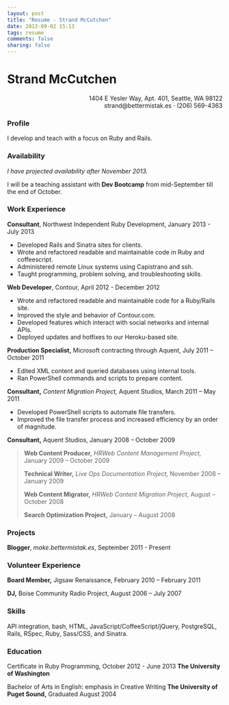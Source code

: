 ```yaml
---
layout: post
title: "Resume - Strand McCutchen"
date: 2012-09-02 15:13
tags: resume
comments: false
sharing: false
---
```

# Strand McCutchen #
<p align="right">1404 E Yesler Way, Apt. 401, Seattle, WA 98122<br/>
strand@bettermistak.es · (206) 569-4363</p>

### Profile ###

I develop and teach with a focus on Ruby and Rails.

### Availability ###

_I have projected availability after November 2013._

I will be a teaching assistant with **Dev Bootcamp** from mid-September till the end of October.

### Work Experience ###

**Consultant**, Northwest Independent Ruby Development, January 2013 - July 2013

* Developed Rails and Sinatra sites for clients.
* Wrote and refactored readable and maintainable code in Ruby and coffeescript.
* Administered remote Linux systems using Capistrano and ssh.
* Taught programming, problem solving, and troubleshooting skills.

**Web Developer**, Contour, April 2012 - December 2012

* Wrote and refactored readable and maintainable code for a Ruby/Rails site.
* Improved the style and behavior of Contour.com.
* Developed features which interact with social networks and internal APIs.
* Deployed updates and hotfixes to our Heroku-based site.

**Production Specialist,** Microsoft contracting through Aquent, July 2011 – October 2011

* Edited XML content and queried databases using internal tools.
* Ran PowerShell commands and scripts to prepare content.

**Consultant,** _Content Migration Project,_ Aquent Studios, March 2011 – May 2011

* Developed PowerShell scripts to automate file transfers.
* Improved the file transfer process and increased efficiency by an order of magnitude.

**Consultant,** Aquent Studios, January 2008 – October 2009

> **Web Content Producer,** _HRWeb Content Management Project,_ January 2009 – October 2009
>
> **Technical Writer,** _Live Ops Documentation Project,_ November 2008 – January 2009
>
> **Web Content Migrator,** _HRWeb Content Migration Project,_ August – October 2008
>
> **Search Optimization Project,** January – August 2008

### Projects ###

**Blogger**, _make.bettermistak.es_, September 2011 - Present

### Volunteer Experience ###

**Board Member,** Jigsaw Renaissance, February 2010 – February 2011

**DJ,** Boise Community Radio Project, August 2006 – July 2007

### Skills ###

API integration, bash, HTML, JavaScript/CoffeeScript/jQuery, PostgreSQL, Rails, RSpec, Ruby, Sass/CSS, and Sinatra.

### Education ###

Certificate in Ruby Programming, October 2012 - June 2013
**The University of Washington**

Bachelor of Arts in English: emphasis in Creative Writing
**The University of Puget Sound,** Graduated August 2004
